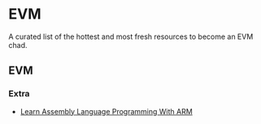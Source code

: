 # EVM

A curated list of the hottest and most fresh resources to become an EVM chad.

## EVM

### Extra

- [Learn Assembly Language Programming With ARM](https://www.freecodecamp.org/news/learn-assembly-language-programming-with-arm/)
